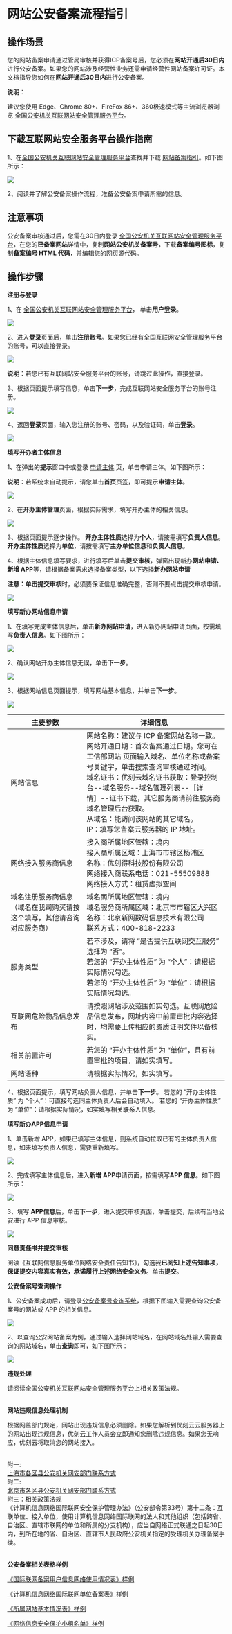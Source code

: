 

# 网站公安备案流程指引

## 操作场景

您的网站备案申请通过管局审核并获得ICP备案号后，您必须在**网站开通后30日内**进行公安备案。如果您的网站涉及经营性业务还需申请经营性网站备案许可证。本文档指导您如何在**网站开通后30日内**进行公安备案。

**说明**：

建议您使用 Edge、Chrome 80+、FireFox 86+、360极速模式等主流浏览器浏览 [全国公安机关互联网站安全管理服务平台](https://beian.mps.gov.cn/#/)。



## 下载互联网站安全服务平台操作指南

1、在[全国公安机关互联网站安全管理服务平台](https://beian.mps.gov.cn/#/)查找并下载 [网站备案指引](#/)。如下图所示：

![](https://www-s.ucloud.cn/2023/12/3f3ea8b9d4eb0c1beae3755c233482b3_1702016888758.png)



2、阅读并了解公安备案操作流程，准备公安备案申请所需的信息。



## 注意事项

公安备案审核通过后，您需在30日内登录 [全国公安机关互联网站安全管理服务平台](https://beian.mps.gov.cn/#/)，在您的**已备案网站**详情中，复制**网站公安机关备案号**，下载**备案编号图标**，复制**备案编号 HTML 代码**，并编辑您的网页源代码。



## 操作步骤

**注册与登录**

1、在 [全国公安机关互联网站安全管理服务平台](https://beian.mps.gov.cn/#/)， 单击**用户登录**。

![](https://www-s.ucloud.cn/2023/12/f46fb7210cc38d1682f03b328d884aac_1702017020485.png)



2、进入**登录**页面后，单击**注册账号**。如果您已经有全国互联网安全管理服务平台的账号，可以直接登录。

![](https://www-s.ucloud.cn/2023/12/dd6613b824d5be6e975b3bccbb065047_1702017031883.png)

**说明**：若您已有互联网站安全服务平台的账号，请跳过此操作，直接登录。



3、根据页面提示填写信息，单击**下一步**，完成互联网站安全服务平台的账号注册。

![](https://www-s.ucloud.cn/2023/12/218ad541bfeeb7782db7fe2ca5eaa4e7_1702017041486.png)



4、返回**登录**页面，输入您注册的账号、密码，以及验证码，单击**登录**。

![](https://www-s.ucloud.cn/2023/12/f46fb7210cc38d1682f03b328d884aac_1702017056592.png)



**填写开办者主体信息**

1、在弹出的**提示**窗口中或登录 [申请主体](https://beian.mps.gov.cn/web/business/budUnit/add) 页，单击申请主体。如下图所示：

**说明**：若系统未自动提示，请您单击**首页**页签，即可提示**申请主体**。

![](https://www-s.ucloud.cn/2023/12/eb597020377409b9d917b68d03a8c754_1702017086480.png)



2、在**开办主体管理**页面，根据实际需求，填写开办主体的相关信息。

![](https://www-s.ucloud.cn/2023/12/c023c44e974f242393b69977fd712356_1702017100477.png)



3、根据页面提示逐步操作。
**开办主体性质**选择为**个人**，请按需填写**负责人信息**。
**开办主体性质**选择为**单位**，请按需填写**主办单位信息**和**负责人信息**。



4、根据主体信息填写要求，进行填写后单击**提交审核**，弹窗出现新办**网站申请、新增 APP**等，请根据备案需求选择备案类型，以下选择**新办网站申请**

**注意：**单击**提交审核**时，必须要保证信息准确完整，否则不要点击提交审核申请。

![](https://www-s.ucloud.cn/2023/12/a1f29d1ace30db7ea2e7f3aca43b9ad2_1702017113793.png)



**填写新办网站信息申请**

1、在填写完成主体信息后，单击**新办网站申请**，进入新办网站申请页面，按需填写**负责人信息**。如下图所示：

![](https://www-s.ucloud.cn/2023/12/5e8f177ae489726516b59316b85e2649_1702017141839.png)



2、确认网站开办主体信息无误，单击**下一步**。

![](https://www-s.ucloud.cn/2023/12/31ea089e9a7874c487b4dc162be526de_1702017155214.png)



3、根据网站信息页面提示，填写网站基本信息，并单击**下一步**。

![](https://www-s.ucloud.cn/2023/12/ee8fb3bcb9cf48e1e3577283460e6b7f_1702017214108.png)



| 主要参数                                                     | 详细信息                                                     |
| ------------------------------------------------------------ | ------------------------------------------------------------ |
| 网站信息                                                     | 网站名称：建议与 ICP 备案网站名称一致。<br/>网站开通日期：首次备案通过日期。您可在 工信部网站 页面输入域名、单位名称或备案号关键字，单击搜索查询审核通过时间。<br/>域名证书：优刻云域名证书获取：登录控制台--域名服务--域名管理列表--［详情］--证书下载，其它服务商请前往服务商域名管理后台获取。<br/>从域名：能访问该网站的其它域名。<br/>IP：填写您备案云服务器的 IP 地址。 |
| 网络接入服务商信息                                           | 接入商所属地区管辖：境内<br/>接入商所属区域：上海市市辖区杨浦区<br/>名称：优刻得科技股份有限公司<br/>网络接入商联系电话：021-55509888<br/>网络接入方式：租赁虚拟空间 |
| 域名注册服务商信息（域名在我司购买请按这个填写，其他请咨询对应服务商） | 域名商所属地区管辖：境内<br/>域名服务商所属区域：北京市市辖区大兴区<br/>名称：北京新网数码信息技术有限公司<br/>联系方式：400-818-2233 |
| 服务类型                                                     | 若不涉及，请将 “是否提供互联网交互服务” 选择为 “否”。<br/>若您的 “开办主体性质” 为 “个人”：请根据实际情况勾选。<br/>若您的 “开办主体性质” 为 “单位”：请根据实际情况勾选。 |
| 互联网危险物品信息发布                                       | 请按照网站涉及范围如实勾选。互联网危险品信息发布，网址内容中前置审批内容选择时，均需要上传相应的资质证明文件以备核实。 |
| 相关前置许可                                                 | 若您的 “开办主体性质” 为 “单位”，且有前置审批的项目，请如实填写。 |
| 网站语种                                                     | 请根据实际情况，如实填写。                                   |



4、根据页面提示，填写网站负责人信息，并单击**下一步**。
若您的 “开办主体性质” 为 “个人”：可直接勾选同主体负责人后会自动填入。
若您的 “开办主体性质” 为 “单位”：请根据实际情况，如实填写相关联系人信息。



**填写新办APP信息申请**

1、单击新增 APP，如果已填写主体信息，则系统自动拉取已有的主体负责人信息，如未填写负责人信息，需要重新填写。

![](https://www-s.ucloud.cn/2023/12/3b0c541ca91be2d1ef61e825e04b14f9_1702017225493.png)



2、完成填写主体信息后，进入**新增 APP**申请页面，按需填写**APP 信息**。如下图所示：

![](https://www-s.ucloud.cn/2023/12/9b6ec69fc0d511a7c8c85673b6a6cf3c_1702017260332.png)



3、填写 **APP信息**后，单击**下一步**，进入提交审核页面，单击提交，后续有当地公安进行 APP 信息审核。

![](https://www-s.ucloud.cn/2023/12/003c900c5ddee6af0f7bde818ca57f9d_1702017277101.png)



**同意责任书并提交审核**

阅读《互联网信息服务单位网络安全责任告知书》，勾选我**已阅知上述告知事项，保证提交内容真实有效，承诺履行上述网络安全义务**。单击**提交**。



**公安备案号查询操作**

1、公安备案成功后，请登录[公安备案号查询系统](https://beian.mps.gov.cn/#/query/webSearch)，根据下图输入需要查询公安备案号的网站或 APP 的相关信息。

![](https://www-s.ucloud.cn/2023/12/54c23971f12b56c15694c10086cafc10_1702017297204.png)



2、以查询公安网站备案为例，通过输入选择网站域名，在网站域名处输入需要查询的网站域名，单击**查询**即可，如下图所示：

![](https://www-s.ucloud.cn/2023/12/626cae95908a71867713ca83839c7336_1702017441261.png)



**违规处理**

请阅读[全国公安机关互联网站安全管理服务平台](https://beian.mps.gov.cn/#/)上相关政策法规。

<br/>**网站违规信息处理机制**

根据网监部门规定，网站出现违规信息必须删除。如果您解析到优刻云云服务器上的网站出现违规信息，优刻云工作人员会立即通知您删除违规信息。如果您无响应，优刻云将取消您的网站接入。

<br/>附一:  
[上海市各区县公安机关网安部门联系方式](https://static.ucloud.cn/0baf8dd0223e48f487a121bfb274e5d2.xlsx)  
附二:  
[北京市各区县公安机关网安部门联系方式](https://static.ucloud.cn/2e661d90a2024256941028191b1300c5.xlsx)  
附三：相关政策法规  
《计算机信息网络国际联网安全保护管理办法》（公安部令第33号）第十二条：互联单位、接入单位，使用计算机信息网络国际联网的法人和其他组织（包括跨省、自治区、直辖市联网的单位和所属的分支机构），应当自网络正式联通之日起30日内，到所在地的省、自治区、直辖市人民政府公安机关指定的受理机关办理备案手续。

<br/>**公安备案相关表格样例**

[《国际联网备案用户信息网络使用情况表》样例](https://static.ucloud.cn/2f85b3e79c964bebb9c800d06b84f51f.pdf)  

[《计算机信息网络国际联网单位备案表》样例](https://static.ucloud.cn/bc1420a4084a4a8b9b680aab78bfa62f.pdf) 

[《所属网站基本情况表》样例](https://static.ucloud.cn/760b06d6af684283b9194403e4b16a66.pdf)

[《网络信息安全保护小组名单》样例](https://static.ucloud.cn/06ca2995677f4c36b2e00987fe3ad52f.pdf)  





